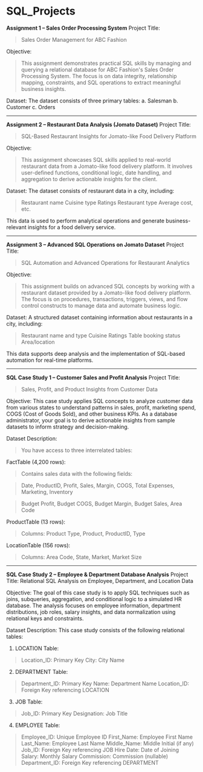 # SQL_Projects

**Assignment 1 – Sales Order Processing System**
Project Title:
> Sales Order Management for ABC Fashion

Objective:
> This assignment demonstrates practical SQL skills by managing and querying a relational database for ABC Fashion's Sales Order Processing System. The focus is on data integrity, relationship mapping, constraints, and SQL operations to extract meaningful business insights.

Dataset:
The dataset consists of three primary tables:
a. Salesman
b. Customer
c. Orders

-----

**Assignment 2 – Restaurant Data Analysis (Jomato Dataset)**
Project Title:
> SQL-Based Restaurant Insights for Jomato-like Food Delivery Platform

Objective:
> This assignment showcases SQL skills applied to real-world restaurant data from a Jomato-like food delivery platform. It involves user-defined functions, conditional logic, date handling, and aggregation to derive actionable insights for the client.

Dataset:
The dataset consists of restaurant data in a city, including:
> Restaurant name
> Cuisine type
> Ratings
> Restaurant type
> Average cost, etc.

This data is used to perform analytical operations and generate business-relevant insights for a food delivery service.

-----

**Assignment 3 – Advanced SQL Operations on Jomato Dataset**
Project Title:
> SQL Automation and Advanced Operations for Restaurant Analytics

Objective:
> This assignment builds on advanced SQL concepts by working with a restaurant dataset provided by a Jomato-like food delivery platform. The focus is on procedures, transactions, triggers, views, and flow control constructs to manage data and automate business logic.

Dataset:
A structured dataset containing information about restaurants in a city, including:
> Restaurant name and type
> Cuisine
> Ratings
> Table booking status
> Area/location

This data supports deep analysis and the implementation of SQL-based automation for real-time platforms.


----


**SQL Case Study 1 – Customer Sales and Profit Analysis**
Project Title:
> Sales, Profit, and Product Insights from Customer Data

Objective:
This case study applies SQL concepts to analyze customer data from various states to understand patterns in sales, profit, marketing spend, COGS (Cost of Goods Sold), and other business KPIs. As a database administrator, your goal is to derive actionable insights from sample datasets to inform strategy and decision-making.

Dataset Description:
> You have access to three interrelated tables:

FactTable (4,200 rows):
> Contains sales data with the following fields:

  > Date, ProductID, Profit, Sales, Margin, COGS, Total Expenses, Marketing, Inventory

  > Budget Profit, Budget COGS, Budget Margin, Budget Sales, Area Code

ProductTable (13 rows):
> Columns: Product Type, Product, ProductID, Type

LocationTable (156 rows):
> Columns: Area Code, State, Market, Market Size


----


**SQL Case Study 2 – Employee & Department Database Analysis**
Project Title:
Relational SQL Analysis on Employee, Department, and Location Data

Objective:
The goal of this case study is to apply SQL techniques such as joins, subqueries, aggregation, and conditional logic to a simulated HR database. The analysis focuses on employee information, department distributions, job roles, salary insights, and data normalization using relational keys and constraints.

Dataset Description:
This case study consists of the following relational tables:

1. LOCATION Table:
> Location_ID: Primary Key
> City: City Name

2. DEPARTMENT Table:
> Department_ID: Primary Key
> Name: Department Name
> Location_ID: Foreign Key referencing LOCATION

3. JOB Table:
> Job_ID: Primary Key
> Designation: Job Title

4. EMPLOYEE Table:
> Employee_ID: Unique Employee ID
> First_Name: Employee First Name
> Last_Name: Employee Last Name
> Middle_Name: Middle Initial (if any)
> Job_ID: Foreign Key referencing JOB
> Hire Date: Date of Joining
> Salary: Monthly Salary
> Commission: Commission (nullable)
> Department_ID: Foreign Key referencing DEPARTMENT
